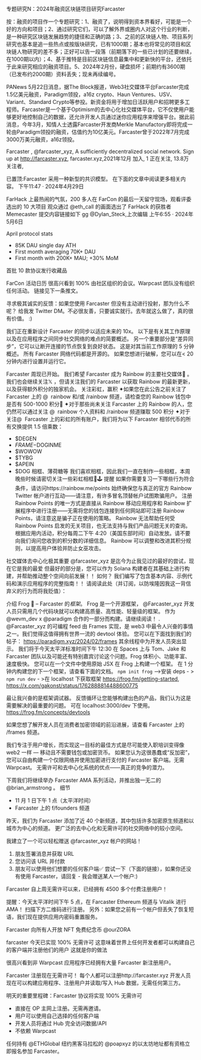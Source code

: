 专题研究N：2024年融资区块链项目研究Farcaster


按：融资的项目作一个专题研究：1、融资了，说明得到资本界看好，可能是一个好的方向和项目；2、通过研究它们，可以了解外界或圈内人对这个行业的判断，是一种研究区块链发展趋势的捷径和正确的路；3、之前的区块链人物、项目系列研究也基本是追一些热点或按版块研究，已有1000期；基本也将常见的项目和区块链人物研究的差不多；正好可以告一段落（前期落下的一些已计划的还要继续，在1000期以内）；4、基于推特是目前区块链信息最集中和更新快的平台，还依托于此来研究相应的融资项目。5、2024年2月份，硬盘损坏；前期约有3600期（已发布约2000期）资料丢失；现未再续编号。

PANews 5月22日消息，据The Block报道，Web3社交媒体平台Farcaster完成1.5亿美元融资，Paradigm领投，a16z crypto、Haun Ventures、USV、Variant、Standard Crypto等参投。新资金将用于增加日活跃用户和招聘更多工程师。Farcaster是一个基于Optimism的去中心化社交媒体平台，它不仅使用户能够更好地控制自己的数据，还允许开发人员通过迷你应用程序来增强平台。据此前消息，今年3月，知情人士透露Farcaster开发商Merkle Manufactory即将完成一轮由Paradigm领投的融资，估值约为10亿美元。Farcaster曾于2022年7月完成3000万美元融资，a16z领投。

Farcaster
,
@farcaster_xyz,
A sufficiently decentralized social network. Sign up at http://farcaster.xyz,
farcaster.xyz,2021年12月 加入,
1 正在关注,
13.8万 关注者,


已置顶:Farcaster 采用一种新型的共识模型。
在下面的文章中阅读更多相关内容。
下午11:47 · 2024年4月29日

FarHack 上最热闹的气氛，200 多人在 FarCon 的最后一天留守现场，观看评委选出的 10 大项目
观众通过
@eth_call
的画面选出了 FarHack 的获胜者 Memecaster
提交内容链接如下
gg 
@Dylan_Steck,上次编辑
上午6:55 · 2024年5月6日

April protocol stats
- 85K DAU single day ATH
- First month averaging 70K+ DAU
- First month with 200K+ MAU; +30% MoM

首批 10 款协议发行收藏品

FarCon 活动日历
很高兴看到 100% 由社区组织的会议。Warpcast 团队没有组织任何活动。
链接见下一条推文。

寻求极其诚实的反馈：如果您使用 Farcaster 但没有主动进行投射，那为什么不呢？
给我发 Twitter DM。不必很友善，只要诚实就行。去年就这么做了，真的很有价值。 :)

我们正在重新设计 Farcaster 的同步以适应未来的 10x。
以下是有关其工作原理以及在应用程序之间同步社交网络的难点的简要概述。
另一个重要部分是“差异同步”，它可以让断开连接的节点恢复到良好状态。
这是对其当前工作原理的 5 分钟概述。
所有 Farcaster 网络代码都是开源的。
如果您想进行破解，您可以在< 20 分钟内进行设置并运行它。

Farcaster 周现已开始。
我们希望 Farcaster 成为 Rainbow 的主要社交媒体👫 。我们也会继续关注𝕏 ，但请关注我们的 Farcaster 以获取 Rainbow 的最新更新，以及获得额外积分的独家机会。
关注彩虹，赢积
✦如果您在此公告之前关注了 Farcaster 上的 @ ⁠ rainbow 和/或 /rainbow 频道，请检查您的 Rainbow 钱包中是否有 500-1000 积分👀
✦对于那些尚未关注 Farcaster 上的 Rainbow 的人，您仍然可以通过关注 @ ⁠ rainbow 个人资料和 /rainbow 频道赚取 500 积分
✦对于关注@ ⁠ Farcaster 上的彩虹的所有账户，我们将为以下 Farcaster 相邻代币的所有交换提供 1.5 倍乘数：
- $DEGEN
- $FRAME
-$DOGINME
- $WOWOW
- $TYBG
- $APEIN
- $DOG
相框、薄荷糖等
我们喜欢相框，因此我们一直在制作一些相框，本周晚些时候请密切关注一些彩虹相框🎰🕹️
提醒
如果你需要复习一下哪些行为符合条件，请访问https://rainbow.me/points
始终确保您与真正的官方 Rainbow Twitter 帐户进行互动——请注意，有许多冒名顶替帐户试图欺骗用户。
注册 Rainbow Points 的唯一方式是直接从 Rainbow 移动应用程序和 Rainbow 扩展程序中进行注册——无需将您的钱包连接到任何网站即可注册 Rainbow Points，请注意这是骗子正在使用的策略。
Rainbow 无法帮助任何受 Rainbow Points 启发的无关项目，也无法支持与我们产品问题无关的查询。
根据应用内活动，积分每周二下午 4:20（美国东部时间）自动发放。请不要向我们询问您收到的积分数的详细信息。
Rainbow 可以调整和改进其积分规则，以提高用户体验并防止女巫攻击。

社交媒体去中心化极其重要
@farcaster_xyz
是迄今为止我见过的最好的尝试，现在它是我的最爱
但最好的部分是，您可以作为 Solana 构建者在其基础上进行构建，并帮助推动整个空间向前发展！！
如何？
我们编写了包含基本内容、示例代码和演示应用程序的完整指南！！
请阅读此处（并订阅，以防埃隆因我这一背信弃义的行为而将我贬值）：

介绍 Frog 🐸 – Farcaster 的*框架*。
Frog 是一个开源框架， 
@Farcaster_xyz
开发人员只需用几个代码块就可以构建高质量、高性能、轻量级的框架。
作为
@wevm_dev
 x 
@paradigm
合作的一部分而构建。请继续阅读！
. 
@Farcaster_xyz
的可编程 feed 由 Frames 实现，是 web3 中最令人兴奋的事情之一。我们觉得这值得拥有世界一流的 devtool 体验。
您可以在下面找到我们的帖子：
https://paradigm.xyz/2024/02/frames
其余线程中为开发人员突出显示。
我们将于今天太平洋标准时间下午 12:30 在 Spaces 上与 Tom、Jake 和 Farcaster 团队以及可能还有特别嘉宾讨论这个问题。Frog 体积小、功能丰富、速度极快。
您可以在一个文件中使用原始 JSX 在 Frog 上构建一个框架。
在 1 分钟内构建您的下一个框架，请查看下面的文档。
`npm init frog` -->安装 deps - > `npm run dev` - >在 localhost 下获取框架
https://frog.fm/getting-started,
https://x.com/gakonst/status/1762888814488600775

最让我兴奋的是框架调试器。
反馈循环让您能够构建出色的产品，我们认为这是需要解决的最重要的问题。
可在 localhost:3000/dev 下使用。
https://frog.fm/concepts/devtools

如果您想了解开发人员在消费者加密领域的前沿进展，请查看 Farcaster 上的 /frames 频道。

我们专注于用户增长，而实现这一目标的最佳方式是尽可能使入职培训变得像 web2 一样 — 移动且不需要钱包或加密货币。
如果您认为这很愚蠢或“反加密”，您可以自由构建一个仅限网络并使用加密进行支付的 Farcaster 客户端。无需 Warpcast。
无需许可和去中心化系统的优点——真正的竞争的潜力。

下周我们将继续举办 Farcaster AMA 系列活动，并推出独一无二的
@brian_armstrong
 。
细节
- 11 月 1 日下午 1 点（太平洋时间）
- Farcaster 上的 f/founders 频道

昨天，我们为 Farcaster 添加了近 40 个新频道，其中包括许多加密原生频道和以城市为中心的频道。
更广泛的去中心化和无需许可的社交网络中的较小空间。

我建立了一个可以轻松赠送
@farcaster_xyz
帐户的网站！
1. 朋友签署消息并获取 URL
2. 您访问该 URL 并付款
3. 朋友可以使用他们想要的任何客户端✅
尝试一下（下面的链接），如果你还没有使用 Farcaster，请回复 - 我会赠送某人一个帐户:)

Farcaster 自上周无需许可以来，已经拥有 4500 多个付费注册用户！

提醒：今天太平洋时间下午 5 点，在 Farcaster Ethereum 频道与 Vitalik 进行 AMA！
扫描下方二维码进行注册。
另外：如果您之前有一个帐户但丢失了恢复短语，我们现在提供应用内密码重置服务。

Farcaster 向所有人开放 NFT
免费纪念币
@ourZORA

farcaster 今天已实现 100% 无需许可
这意味着世界上任何开发者都可以构建自己的客户端并注册他们的用户
这就是你的做法

很高兴看到非 Warpcast 应用程序已经拥有大量 Farcaster 新注册用户。

Farcaster 注册现在无需许可！
每个人都可以注册http://farcaster.xyz
开发人员现在可以构建应用程序、注册用户并读取/写入 Hub 数据，无需任何第三方。

明天的重要里程碑：Farcaster 协议将实现 100% 无需许可
- 直接在 OP 主网上注册。无需再邀请。
- 用户可以使用自己选择的任何客户端
- 开发人员将通过 Hub 完全访问数据/API
- 不依赖 Warpcast

任何持有
@ETHGlobal
纽约黑客马拉松的
@poapxyz
的以太坊地址都有资格立即报名参加 Farcaster。



